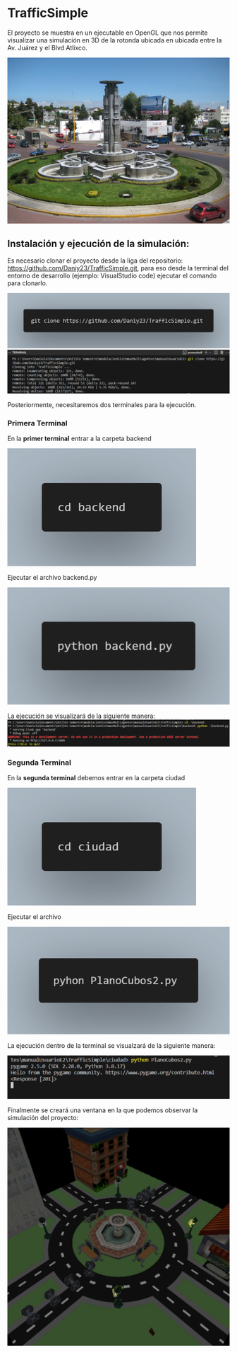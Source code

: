 # TrafficSimple

El proyecto se muestra en un ejecutable en OpenGL que nos permite visualizar una simulación en 3D de la rotonda ubicada en ubicada entre la Av. Juárez y el Blvd Atlixco. 

![](https://github.com/Daniy23/TrafficSimple/blob/master/fotos/7.png)   

## Instalación y ejecución de la simulación: 

Es necesario clonar el proyecto desde la liga del repositorio: https://github.com/Daniy23/TrafficSimple.git, para eso desde la terminal del entorno de desarrollo (ejemplo: VisualStudio code) ejecutar el comando para clonarlo.

![](https://github.com/Daniy23/TrafficSimple/blob/master/fotos/1.png) 
![](https://github.com/Daniy23/TrafficSimple/blob/master/fotos/8.png)   

Posteriormente, necesitaremos dos terminales para la ejecución.

### Primera Terminal
En la **primer terminal** entrar a la carpeta backend 

![](https://github.com/Daniy23/TrafficSimple/blob/master/fotos/2.png)

Ejecutar el archivo backend.py

![](https://github.com/Daniy23/TrafficSimple/blob/master/fotos/3.png)

La ejecución se visualizará de la siguiente manera:
![](https://github.com/Daniy23/TrafficSimple/blob/master/fotos/9.png)   

### Segunda Terminal

En la **segunda terminal** debemos entrar en la carpeta ciudad 

![](https://github.com/Daniy23/TrafficSimple/blob/master/fotos/4.png)

Ejecutar el archivo 

![](https://github.com/Daniy23/TrafficSimple/blob/master/fotos/5.png)

La ejecución dentro de la terminal se visualzará de la siguiente manera:  

![](https://github.com/Daniy23/TrafficSimple/blob/master/fotos/10.png)   

Finalmente se creará una ventana en la que podemos observar la simulación del proyecto:

![](https://github.com/Daniy23/TrafficSimple/blob/master/fotos/imagen_2023-10-15_224203879.png)

